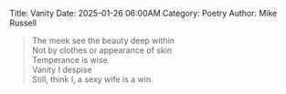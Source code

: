 Title: Vanity
Date: 2025-01-26 06:00AM
Category: Poetry
Author: Mike Russell

> The meek see the beauty deep within<br>
Not by clothes or appearance of skin<br>
Temperance is wise<br>
Vanity I despise<br>
Still, think I, a sexy wife is a win.
